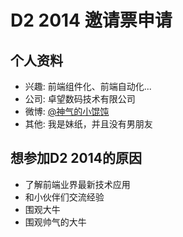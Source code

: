 # D2 2014 邀请票申请

## 个人资料

- 兴趣: 前端组件化、前端自动化...
- 公司: 卓望数码技术有限公司
- 微博: [@神气的小馄饨](http://weibo.com/u/2002373375)
- 其他: 我是妹纸，并且没有男朋友

## 想参加D2 2014的原因

- 了解前端业界最新技术应用
- 和小伙伴们交流经验
- 围观大牛
- 围观帅气的大牛
